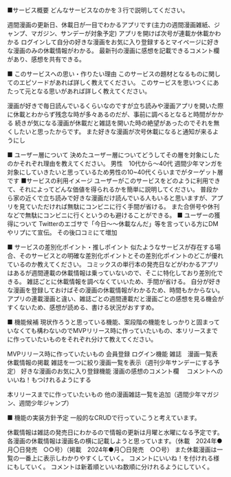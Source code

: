 ■サービス概要
どんなサービスなのかを３行で説明してください。

週間漫画の更新日、休載日が一目でわかるアプリです(主力の週間漫画雑紙、ジャンプ、マガジン、サンデーが対象予定)
アプリを開けば次号が連載か休載かわかる
ログインして自分の好きな漫画をお気に入り登録するとマイページに好きな漫画のみの休載情報がわかる。
最新刊の漫画に感想を記載できるコメント欄があり、感想を共有できる。

■ このサービスへの思い・作りたい理由
このサービスの題材となるものに関してのエピソードがあれば詳しく教えてください。
このサービスを思いつくにあたって元となる思いがあれば詳しく教えてください。

漫画が好きで毎日読んでいるくらいなのですが立ち読みや漫画アプリを開いた際に休載とわからず残念な時が多々あるのだが、事前に調べるとなると時間がかかる
続きが気になる漫画が休載だと雑誌を開いた時の絶望があったのでそれを無くしたいと思ったからです。
また好きな漫画が次号休載になると通知が来るようにし

■ ユーザー層について
決めたユーザー層についてどうしてその層を対象にしたのかそれぞれ理由を教えてください。
男性　10代から〜40代
週間少年マンガを対象にしていきたいと思っているため男性の10~40代くらいまでがターゲット層です
■サービスの利用イメージ
ユーザーがこのサービスをどのように利用できて、それによってどんな価値を得られるかを簡単に説明してください。
普段から家の近くで立ち読みで好きな漫画だけ読んでいる人もいると思いますが、アプリを見ていただければ無駄にコンビニに行く手間が省ける。
また合併号や休刊などで無駄にコンビニに行くというのも避けることができる。
■ ユーザーの獲得について
Twitterのエゴサで「今日〜〜休載なんだ」等を言っている方にDMやリプにて宣伝。
その後口コミにて増加

■ サービスの差別化ポイント・推しポイント
似たようなサービスが存在する場合、そのサービスとの明確な差別化ポイントとその差別化ポイントのどこが優れているのか教えてください。
コミックスの単行本の発売日などがわかるアプリはあるが週間連載の休載情報は乗っていないので、そこに特化しており差別化できる。
雑誌ごとに休載情報を調べなくていいため、手間が省ける。
自分が好きな漫画を登録しておけばその漫画の休載情報がわかるため、時間もかからない。
アプリの連載漫画と違い、雑誌ごとの週間連載だと漫画ごとの感想を見る機会がすくないため、感想が読める、書ける状況がおすすめ。

■ 機能候補
現状作ろうと思っている機能、案段階の機能をしっかりと固まっていなくても構わないのでMVPリリース時に作っていたいもの、本リリースまでに作っていたいものをそれぞれ分けて教えてください。

MVPリリース時に作っていたいもの
会員登録
ログイン機能
雑誌　漫画一覧表
休載情報の掲載
雑誌を一つに絞り漫画一覧を表示（週刊少年サンデーにする予定）
好きな漫画のお気に入り登録機能
漫画の感想のコメント欄　
コメントへのいいね！もつけれるようにする

本リリースまでに作っていたいもの
他の漫画雑誌一覧を追加（週間少年マガジン、週間少年ジャンプ）


■ 機能の実装方針予定
一般的なCRUDで行っていこうと考えています。

休載情報は雑誌の発売日にわかるので情報の更新は月曜と水曜になる予定です。
各漫画の休載情報は漫画名の横に記載しようと思っています。（休載　2024年●月〇日発売　○○号）（掲載　2024年●月〇日発売　○○号）
また休載漫画は一覧の一番上に表示しわかりやすくしていく。
コメントにいいね！を付けれる様にもしていく。
コメントは新着順といいね数順に分けれるようにしていく。